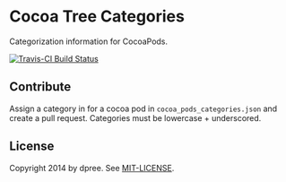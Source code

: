 # Cocoa Tree Categories

Categorization information for CocoaPods.

[![Travis-CI Build Status](https://secure.travis-ci.org/cocoa-tree/categories.png)](https://secure.travis-ci.org/cocoa-tree/categories)

## Contribute

Assign a category in for a cocoa pod in `cocoa_pods_categories.json` and create a pull request. Categories must be lowercase + underscored.

## License

Copyright 2014 by dpree. See [MIT-LICENSE](LICENSE.txt).
